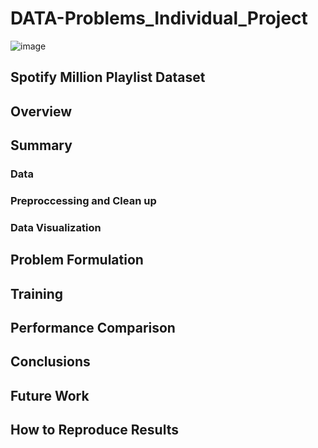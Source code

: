 # DATA-Problems_Individual_Project

![image](https://user-images.githubusercontent.com/98187543/226465520-2d0820b4-ed17-44d7-afaa-5fccf149c778.png)

## Spotify Million Playlist Dataset

## Overview

## Summary

### Data

### Preproccessing and Clean up

### Data Visualization

## Problem Formulation

## Training

## Performance Comparison

## Conclusions

## Future Work

## How to Reproduce Results
